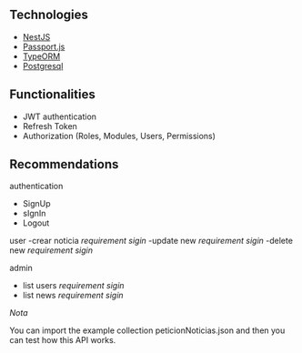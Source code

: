 ## Technologies

- [NestJS](https://nestjs.com/)
- [Passport.js](http://www.passportjs.org/)
- [TypeORM](https://typeorm.io/)
- [Postgresql](https://www.postgresql.org/)

## Functionalities

- JWT authentication
- Refresh Token
- Authorization (Roles, Modules, Users, Permissions)

## Recommendations

authentication
- SignUp
- sIgnIn
- Logout

user
-crear noticia _requirement sigin_
-update new  _requirement sigin_
-delete new _requirement sigin_


admin
- list users _requirement sigin_
- list news  _requirement sigin_

*Nota*

You can import the example collection
peticionNoticias.json and then you can test how this API works.

